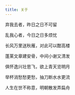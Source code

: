 ```yaml
---
title: 关于
---
```


弃我去者，昨日之日不可留

乱我心者，今日之日多烦忧

长风万里送秋雁，对此可以酣高楼

蓬莱文章建安骨，中间小谢又清发

俱怀逸兴壮思飞，欲上青天览明月

举杯消愁愁更愁，抽刀断水水更流

人生在世不称意，明朝散发弄扁舟

